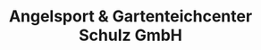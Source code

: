 ---
title: "Angelsport & Gartenteichcenter Schulz GmbH"
url: /wistedt/angelsport-und-gartenteichcenter-schulz-gmbh/
shop: Baumarkt
---